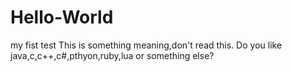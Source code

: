 # Hello-World
my fist test
This is something meaning,don't read this.
Do you like java,c,c++,c#,pthyon,ruby,lua or something else?

